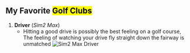 ## My Favorite <mark>Golf Clubs</mark>

1. **Driver** (_Sim2 Max_)
    + Hitting a good drive is possibly the best feeling on a golf course,<br>The feeling of watching your drive fly straight down the fairway is unmatched
![Sim2 Max Driver](C:\Users\caleb\OneDrive\Pictures\images.jpg)
